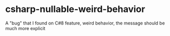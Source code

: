 # csharp-nullable-weird-behavior
A "bug" that I found on C#8 feature, weird behavior, the message should be much more explicit

